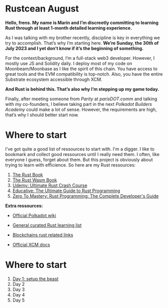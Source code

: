 # Rustcean August

**Hello, frens. My name is Marin and I’m discreetly committing to learning Rust through at least 1-month detailed learning experience.**

As I was talking with my brother recently, discipline is key in everything we try to accomplish. That’s why I’m starting here. **We’re Sunday, the 30th of July 2023 and I yet don’t know if it’s the beginning of something.**

For the context/background, I’m a full-stack web3 developer. However, I mostly use JS and Solidity daily. I deploy most of my code on Moonbeam/Moonbase as I like the spirit of this chain. You have access to great tools and the EVM compatibility is top-notch. Also, you have the entire Substrate ecosystem accessible through XCM.

**And Rust is behind this. That’s also why I’m stepping up my game today.**

Finally, after meeting someone from _Parity_ at _parisDOT.comm_ and talking with my co-founders, I believe taking part in the next _Polkadot Builders Academy_ could make a lot of sense. However, the requirements are high, that’s why I should better start now.

# Where to start

I've got quite a good list of ressources to start with. I'm a digger. I like to bookmark and collect good ressources until I really need them. I often, like everyone I guess, forget about them.
But this project is obviously about trying to learn with efficience.
So here are my Rust ressources:

1) [The Rust Book](https://cwcmy04.na1.hubspotlinks.com/Ctc/I6+113/cWcMY04/VVBZhr8TdrFtW14Hskx1yL1ghW1sXT7r4WQT9bN5l4bjp3q8_QV1-WJV7CgBjxW504CnP6SGrw6N4NvpWZNVVTZW2nm8622tlh9LW99Sdkd7_Q50LW566V6G6TqLLQW80bkj21FhsdSW6BfqL14HCJssW3SFcvc2KdlD0W71MBcP7tWstyW7PHg3D8WvZS3Vmq1qJ3WJgVkW62dkBZ5vQWBbW4_rTLZ8Vs21JW8rBpCH7RWD5XW1P9G9F1KnbkMW4jFRwb7tjhLCN5xb9lNN4cm8W6J2cHf28SdBMN3lz3lvvl4nLN2jLjMcB9p2zVT6K6q7ZKlyCW8lg3ch5V10kP3q4q1)
2) [The Rust Wasm Book](https://cwcmy04.na1.hubspotlinks.com/Ctc/I6+113/cWcMY04/VVBZhr8TdrFtW14Hskx1yL1ghW1sXT7r4WQT9bN5l4bjp3q8_QV1-WJV7CgLl-W7rRDpm1Rg1qMW6VXyHK3w1DtgW96411W6X9xG3W3FMqdV2dZkv9W86_jnV1rtvTtW7kcW666kN7jxVKqGJk4_KYMSW8tNBLp95c8tzW92RdLT2pw8tjW8BS1kn6rhv9TW1NPQ-H2Kj_RQW1J1yhc2nQWPlW3LrPmX695pfKVX2F1d4Srb07W73D70F6cg6kPV15hxz2LJtgXW5zHZsR4f1_b1W5K7k2r8B3h5JW2kCM0q45BtGzW2wTFSf8RFclCW9dQvPW6FhwllN4mp3XmsfZjP3h381)
3) [Udemy: Ultimate Rust Crash Course](https://cwcmy04.na1.hubspotlinks.com/Ctc/I6+113/cWcMY04/VVBZhr8TdrFtW14Hskx1yL1ghW1sXT7r4WQT9bN5l4bj_3q90pV1-WJV7CgTlvW63Y7p54c-2bKV9fG3Y7QNYXZW6xR8KJ9f1zG2W6VB0MQ8S0NT_W2rGdLQ4tKSmGN3r0XD2MXd25W1tKvff83vHqSW3D6gjk5fHKttW3Db8wR7_zY0TN3LlvyYtd_XkW33nFfH1CwPFvW99wdBR6c5RMPW2sQtfB8_H2GLW3x-vnL4GXgBPW5jfqD04glmHQW6JZyCX9kzgMWW1N8Cr99l_bXNW6Gp0-46-300tW2F5kz-1wF-qlN1Zz9XYlbZGwW1y0y7w8-gztsW7jSYHk395353VTJ4FM6xKQq8VRWRG-1k2g_PW677vjH3_JvcXVGVY2f12yVN03k-01)
4) [Educative: The Ultimate Guide to Rust Programming](https://cwcmy04.na1.hubspotlinks.com/Ctc/I6+113/cWcMY04/VVBZhr8TdrFtW14Hskx1yL1ghW1sXT7r4WQT9bN5l4bj_3q90pV1-WJV7CgPptV4XQkg2nRrZGW5Bxsn_2QZCLXW2zNGll8qnG13W1vKfls9cFCw9W5ThzcV5ysgdqW52NLlX8jKPnGW9lDxPx7Pys_4W1lfGFw9cYpZ7N49m1pgTM3wPW2-GZh51fvZ2vW5Mn9zS6qHTkmVkwNCf8DzCPbW1JWY5c7w591XW1cKZ2K2PJKGsM_SJf0GcXQ3W84ZwGj7Sj90WN1zjR1vPpSZqW1zBmMT7x4q5cW1ZpHgD390p2qW5kncsv326XL9W8md8PT5Ks_pPW55JFVb3L4M0vW1VH79k3H60MmW2cfBVf1-mfBWW7spyZZ49MQp_W1C_4tG19kvtP29d1)
5) [Zero To Mastery: Rust Programming: The Complete Developer's Guide](https://cwcmy04.na1.hubspotlinks.com/Ctc/I6+113/cWcMY04/VVBZhr8TdrFtW14Hskx1yL1ghW1sXT7r4WQT9bN5l4bjJ3q905V1-WJV7CgTydN5-LFcTw1nBdW3gfLF76YBLL1W3HgSbm6BTNfxW3Nb6NB2tST_wW8GWW_Y7ml9MpVvMh8G7mHNxyW7tpzKr710tc8W4KQRBv444K7YW8QHy2P7K477yW3NT7sF6PDjVGW3nnRv73ZP0qTW4X0K9q3tH5RZV5wjcr8GD8TdW4NygSB7wT0ZmW7sjwW91P84krW934hHx8lQH3hW8WL51j3y58PdW3T6k3p1ZMLzPVQrGsN8Mm2KNW6HWCQP7X5m2NW2Xlbyj7XPt07W3dfLXf33dz2CW69tVQy4SbFw_N55mpBVykn8Z35sN1)

**Extra ressources:**

- [Official Polkadot wiki](https://wiki.polkadot.network/docs/build-guide)

- [General curated Rust learning list](https://github.com/ctjhoa/rust-learning)

- [Blockchains rust related links](https://github.com/rust-in-blockchain/awesome-blockchain-rust)

- [Official XCM docs](https://paritytech.github.io/xcm-docs/)

# Where to start

 1. [Day 1: setup the beast](/posts/1.md)
 2. Day 2
 3. Day 3
 4. Day 4
 5. Day 5

